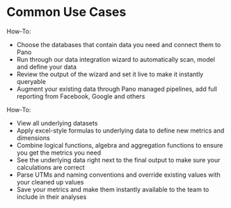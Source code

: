 # Common Use Cases



How-To:

* Choose the databases that contain data you need and connect them to Pano
* Run through our data integration wizard to automatically scan, model and define your data
* Review the output of the wizard and set it live to make it instantly queryable
* Augment your existing data through Pano managed pipelines, add full reporting from Facebook, Google and others



How-To:

* View all underlying datasets
* Apply excel-style formulas to underlying data to define new metrics and dimensions
* Combine logical functions, algebra and aggregation functions to ensure you get the metrics you need
* See the underlying data right next to the final output to make sure your calculations are correct
* Parse UTMs and naming conventions and override existing values with your cleaned up values
* Save your metrics and make them instantly available to the team to include in their analyses

